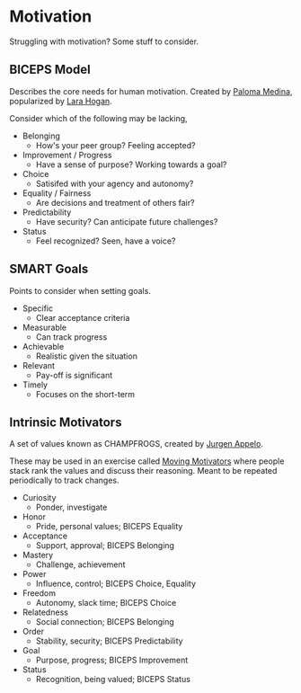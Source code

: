 # Motivation

Struggling with motivation? Some stuff to consider.

## BICEPS Model

Describes the core needs for human motivation. Created by [Paloma Medina](https://www.palomamedina.com/), popularized by [Lara Hogan](https://larahogan.me/).

Consider which of the following may be lacking,

* Belonging
  * How's your peer group? Feeling accepted?
* Improvement / ​Progress
  * Have a sense of purpose? Working towards a goal?
* Choice
  * Satisifed with your agency and autonomy?
* Equality / ​Fairness
  * Are decisions and treatment of others fair?
* Predictability
  * Have security? Can anticipate future challenges?
* Status
  * Feel recognized? Seen, have a voice?

## SMART Goals

Points to consider when setting goals.

* Specific
  * Clear acceptance criteria
* Measurable
  * Can track progress
* Achievable
  * Realistic given the situation
* Relevant
  * Pay-off is significant
* Timely
  * Focuses on the short-term

## Intrinsic Motivators

A set of values known as CHAMPFROGS, created by [Jurgen Appelo](https://jurgenappelo.com/).

These may be used in an exercise called [Moving Motivators](https://management30.com/practice/moving-motivators/) where people stack rank the values and discuss their reasoning. Meant to be repeated periodically to track changes.

* Curiosity
  * Ponder, investigate
* Honor
  * Pride, personal values; BICEPS Equality
* Acceptance
  * Support, approval; BICEPS Belonging
* Mastery
  * Challenge, achievement
* Power
  * Influence, control; BICEPS Choice, Equality
* Freedom
  * Autonomy, slack time; BICEPS Choice
* Relatedness
  * Social connection; BICEPS Belonging
* Order
  * Stability, security; BICEPS Predictability
* Goal
  * Purpose, progress; BICEPS Improvement
* Status
  * Recognition, being valued; BICEPS Status
